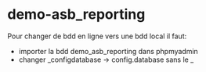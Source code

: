 # demo-asb_reporting
Pour changer de bdd en ligne vers une bdd local il faut:
<ul>
<li>importer la bdd demo_asb_reporting dans phpmyadmin</li>
<li>changer _configdatabase -> config.database sans le _ <il> 
</ul>